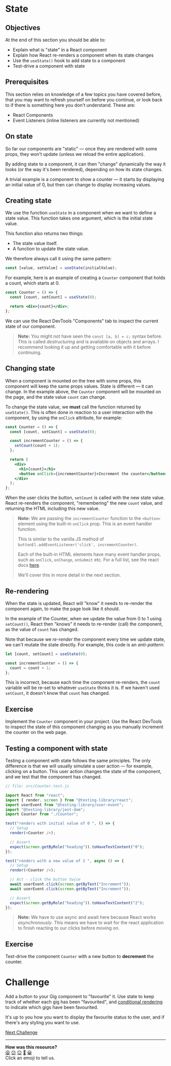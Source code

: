 # State

## Objectives

At the end of this section you should be able to:

- Explain what is "state" in a React component
- Explain how React re-renders a component when its state changes
- Use the `useState()` hook to add state to a component
- Test-drive a component with state

## Prerequisites

This section relies on knowledge of a few topics you have covered before, that
you may want to refresh yourself on before you continue, or look back to if
there is something here you don't understand. These are:

- React Components
- Event Listeners (inline listeners are currently not mentioned)

## On state

So far our components are "static" — once they are rendered with some props,
they won't update (unless we reload the entire application).

By adding state to a component, it can then "change" dynamically the way it
looks (or the way it's been rendered), depending on how its state changes.

A trivial example is a component to show a counter — it starts by displaying an
initial value of 0, but then can change to display increasing values.

<!-- OMITTED -->

## Creating state

We use the function `useState` in a component when we want to define a state
value. This function takes one argument, which is the initial state value.

This function also returns two things:

- The state value itself.
- A function to update the state value.

We therefore always call it using the same pattern:

```jsx
const [value, setValue] = useState(initialValue);
```

For example, here is an example of creating a `Counter` component that holds a
count, which starts at 0.

```jsx
const Counter = () => {
  const [count, setCount] = useState(0);

  return <div>{count}</div>;
};
```

We can use the React DevTools "Components" tab to inspect the current state of
our component.

> **Note:** You might not have seen the `const [a, b] = c;` syntax before. This
> is called _destructuring_ and is available on objects and arrays. I recommend
> looking it up and getting comfortable with it before continuing.

## Changing state

When a component is mounted on the tree with some props, this component will
keep the same props values. State is different — it can change. In the example
above, the `Counter` component will be mounted on the page, and the state value
`count` can change.

To change the state value, we **must** call the function returned by
`useState()`. This is often done in reaction to a user interaction with the
component, by using the `onClick` attribute, for example:

```jsx
const Counter = () => {
  const [count, setCount] = useState(0);

  const incrementCounter = () => {
    setCount(count + 1);
  };

  return (
    <div>
      <h1>{count}</h1>
      <button onClick={incrementCounter}>Increment the counter</button>
    </div>
  );
};
```

When the user clicks the button, `setCount` is called with the new state value.
React re-renders the component, "remembering" the new `count` value, and
returning the HTML including this new value.

> **Note:** We are passing the `incrementCounter` function to the `<button>`
> element using the built-in `onClick` prop. This is an event handler function.
>
> This is similar to the vanilla JS method of
> `buttonEl.addEventListener('click', incrementCounter)`.
>
> Each of the built-in HTML elements have many event handler props, such as
> `onClick`, `onChange`, `onSubmit` etc. For a full list, see the react docs
> [here](https://react.dev/reference/react-dom/components/common).
>
> We'll cover this in more detail in the next section.

## Re-rendering

When the state is updated, React will "know" it needs to re-render the component
again, to make the page look like it should.

In the example of the Counter, when we update the value from 0 to 1 using
`setCount()`, React then "knows" it needs to re-render (call) the component, as
the value of `count` has changed.

Note that because we _re-render_ the component every time we update state, we
can't mutate the state directly. For example, this code is an _anti-pattern_:

```jsx
let [count, setCount] = useState(0);

const incrementCounter = () => {
  count = count + 1;
};
```

This is incorrect, because each time the component re-renders, the `count`
variable will be re-set to whatever `useState` thinks it is. If we haven't used
`setCount`, it doesn't know that `count` has changed.

## Exercise

Implement the `Counter` component in your project. Use the React DevTools to
inspect the state of this component changing as you manually increment the
counter on the web page.

## Testing a component with state

Testing a component with state follows the same principles. The only difference
is that we will usually simulate a user action — for example, clicking on a
button. This user action changes the state of the component, and we test that
the component has changed.

```js
// file: src/Counter.test.js

import React from "react";
import { render, screen } from "@testing-library/react";
import userEvent from "@testing-library/user-event";
import "@testing-library/jest-dom";
import Counter from "./Counter";

test("renders with initial value of 0 ", () => {
  // Setup
  render(<Counter />);

  // Assert
  expect(screen.getByRole("heading")).toHaveTextContent("0");
});

test("renders with a new value of 2 ", async () => {
  // Setup
  render(<Counter />);

  // Act - click the button twice
  await userEvent.click(screen.getByText("Increment"));
  await userEvent.click(screen.getByText("Increment"));

  // Assert
  expect(screen.getByRole("heading")).toHaveTextContent("2");
});
```

> **Note:** We have to use async and await here because React works
> _asynchronously_. This means we have to wait for the react application to
> finish reacting to our clicks before moving on.

## Exercise

Test-drive the component `Counter` with a new button to **decrement** the
counter. 

<!-- OMITTED -->

# Challenge

Add a button to your Gig component to "favourite" it. Use state to keep track of
whether each gig has been "favourited", and
[conditional rendering](../pills/conditional_rendering.md) to indicate which
gigs have been favourited.

It's up to you how you want to display the favourite status to the user, and if
there's any styling you want to use.


[Next Challenge](06_handling_events.md)

<!-- BEGIN GENERATED SECTION DO NOT EDIT -->

---

**How was this resource?**  
[😫](https://airtable.com/shrUJ3t7KLMqVRFKR?prefill_Repository=makersacademy%2Fjavascript-react-applications&prefill_File=react%2F05_state.md&prefill_Sentiment=😫) [😕](https://airtable.com/shrUJ3t7KLMqVRFKR?prefill_Repository=makersacademy%2Fjavascript-react-applications&prefill_File=react%2F05_state.md&prefill_Sentiment=😕) [😐](https://airtable.com/shrUJ3t7KLMqVRFKR?prefill_Repository=makersacademy%2Fjavascript-react-applications&prefill_File=react%2F05_state.md&prefill_Sentiment=😐) [🙂](https://airtable.com/shrUJ3t7KLMqVRFKR?prefill_Repository=makersacademy%2Fjavascript-react-applications&prefill_File=react%2F05_state.md&prefill_Sentiment=🙂) [😀](https://airtable.com/shrUJ3t7KLMqVRFKR?prefill_Repository=makersacademy%2Fjavascript-react-applications&prefill_File=react%2F05_state.md&prefill_Sentiment=😀)  
Click an emoji to tell us.

<!-- END GENERATED SECTION DO NOT EDIT -->
